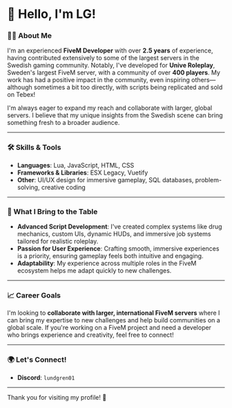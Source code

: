 # 👋 Hello, I'm LG!

### 👨‍💻 About Me
I'm an experienced **FiveM Developer** with over **2.5 years** of experience, having contributed extensively to some of the largest servers in the Swedish gaming community. Notably, I've developed for **Unive Roleplay**, Sweden's largest FiveM server, with a community of over **400 players**. My work has had a positive impact in the community, even inspiring others—although sometimes a bit too directly, with scripts being replicated and sold on Tebex!

I'm always eager to expand my reach and collaborate with larger, global servers. I believe that my unique insights from the Swedish scene can bring something fresh to a broader audience.

---

### 🛠️ Skills & Tools
- **Languages**: Lua, JavaScript, HTML, CSS
- **Frameworks & Libraries**: ESX Legacy, Vuetify
- **Other**: UI/UX design for immersive gameplay, SQL databases, problem-solving, creative coding

---

### 🌟 What I Bring to the Table
- **Advanced Script Development**: I've created complex systems like drug mechanics, custom UIs, dynamic HUDs, and immersive job systems tailored for realistic roleplay.
- **Passion for User Experience**: Crafting smooth, immersive experiences is a priority, ensuring gameplay feels both intuitive and engaging.
- **Adaptability**: My experience across multiple roles in the FiveM ecosystem helps me adapt quickly to new challenges.

---

### 📈 Career Goals
I'm looking to **collaborate with larger, international FiveM servers** where I can bring my expertise to new challenges and help build communities on a global scale. If you're working on a FiveM project and need a developer who brings experience and creativity, feel free to connect!

---

### 🌍 Let's Connect!
- **Discord**: `lundgren01`

---

Thank you for visiting my profile! 🚀
